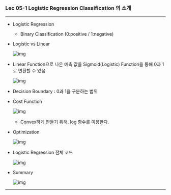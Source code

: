 ### Lec 05-1 Logistic Regression Classification 의 소개

---

- Logistic Regression

  - Binary Classification (0:positive / 1:negative)

- Logistic vs Linear

  ![img](../resources/img/2019.05.29.(수)/img-11.png)

- Linear Function으로 나온 예측 값을 Sigmoid(Logistic) Function을 통해 0과 1로 변환할 수 있음

  ![img](../resources/img/2019.05.29.(수)/img-12.png)

- Decision Boundary :  0과 1을 구분하는 범위

- Cost Function

  ![img](../resources/img/2019.05.29.(수)/img-14.png)

  - Convex하게 만들기 위해, log 함수를 이용한다.

- Optimization

  ![img](../resources/img/2019.05.29.(수)/img-15.png)

- Logistic Regression 전체 코드

  ![img](../resources/img/2019.05.29.(수)/img-16.png)

- Summary

  ![img](../resources/img/2019.05.29.(수)/img-17.png)

---

